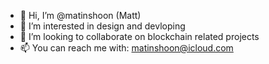 - 👋 Hi, I’m @matinshoon (Matt)
- 👀 I’m interested in design and devloping
- 💞️ I’m looking to collaborate on blockchain related projects
- 📫 You can reach me with: matinshoon@icloud.com
